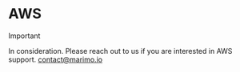 # AWS

> [!IMPORTANT]
> In consideration.
> Please reach out to us if you are interested in AWS support. <contact@marimo.io>
